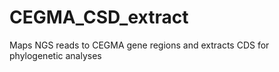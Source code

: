 # CEGMA_CSD_extract
Maps NGS reads to CEGMA gene regions and extracts CDS for phylogenetic analyses
